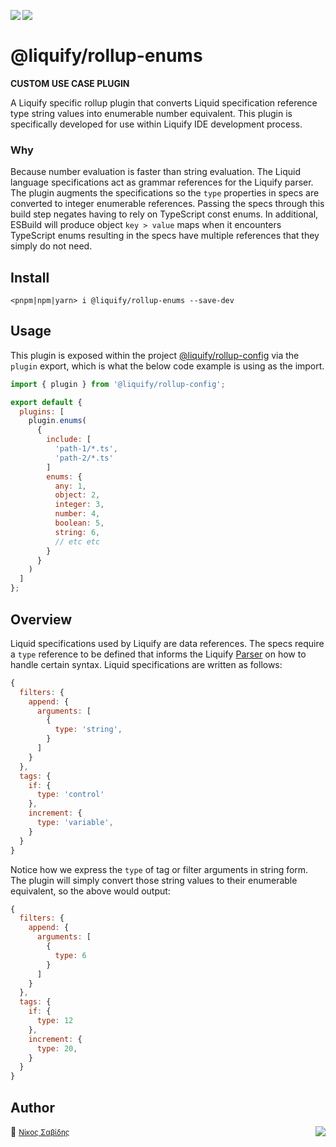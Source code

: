 <img src="https://img.shields.io/circleci/build/github/panoply/liquify/circleci-project-setup?token=54a787fdd39139be0add226455eb4d07f34f9d3f&style=flat-square&logo=CircleCI&label=&labelColor=555" align="left" />&nbsp;&nbsp;<img align="left" src="https://img.shields.io/librariesio/release/npm/@liquify/specs?style=flat-square&label=&logoWidth=28&labelColor=555&logo=data:image/svg+xml;base64,PHN2ZyB4bWxucz0iaHR0cDovL3d3dy53My5vcmcvMjAwMC9zdmciIHZpZXdCb3g9IjAgMCAyNCA5LjMzIj48dGl0bGU+bnBtPC90aXRsZT48cGF0aCBkPSJNMCwwVjhINi42N1Y5LjMzSDEyVjhIMjRWMFpNNi42Nyw2LjY2SDUuMzN2LTRINHY0SDEuMzRWMS4zM0g2LjY3Wm00LDBWOEg4VjEuMzNoNS4zM1Y2LjY2SDEwLjY3Wm0xMiwwSDIxLjM0di00SDIwdjRIMTguNjd2LTRIMTcuMzR2NEgxNC42N1YxLjMzaDhabS0xMi00SDEyVjUuMzNIMTAuNjZaIiBzdHlsZT0iZmlsbDojZmZmIi8+PC9zdmc+" />

# @liquify/rollup-enums

**CUSTOM USE CASE PLUGIN**

A Liquify specific rollup plugin that converts Liquid specification reference type string values into enumerable number equivalent. This plugin is specifically developed for use within Liquify IDE development process.

### Why

Because number evaluation is faster than string evaluation. The Liquid language specifications act as grammar references for the Liquify parser. The plugin augments the specifications so the `type` properties in specs are converted to integer enumerable references. Passing the specs through this build step negates having to rely on TypeScript const enums. In additional, ESBuild will produce object `key > value` maps when it encounters TypeScript enums resulting in the specs have multiple references that they simply do not need.

## Install

```cli
<pnpm|npm|yarn> i @liquify/rollup-enums --save-dev
```

## Usage

This plugin is exposed within the project [@liquify/rollup-config](#) via the `plugin` export, which is what the below code example is using as the import.

```js
import { plugin } from '@liquify/rollup-config';

export default {
  plugins: [
    plugin.enums(
      {
        include: [
          'path-1/*.ts',
          'path-2/*.ts'
        ]
        enums: {
          any: 1,
          object: 2,
          integer: 3,
          number: 4,
          boolean: 5,
          string: 6,
          // etc etc
        }
      }
    )
  ]
};
```

## Overview

Liquid specifications used by Liquify are data references. The specs require a `type` reference to be defined that informs the Liquify [Parser](#) on how to handle certain syntax. Liquid specifications are written as follows:

```js
{
  filters: {
    append: {
      arguments: [
        {
          type: 'string',
        }
      ]
    }
  },
  tags: {
    if: {
      type: 'control'
    },
    increment: {
      type: 'variable',
    }
  }
}
```

Notice how we express the `type` of tag or filter arguments in string form. The plugin will simply convert those string values to their enumerable equivalent, so the above would output:

```js
{
  filters: {
    append: {
      arguments: [
        {
          type: 6
        }
      ]
    }
  },
  tags: {
    if: {
      type: 12
    },
    increment: {
      type: 20,
    }
  }
}

```

## Author

🥛 <small>[Νίκος Σαβίδης](mailto:n.savvidis@gmx.com)</small> <img align="right" src="https://img.shields.io/badge/-@sisselsiv-1DA1F2?logo=twitter&logoColor=fff" />
